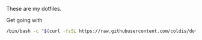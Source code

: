 These are my dotfiles.

Get going with

```sh
/bin/bash -c "$(curl -fsSL https://raw.githubusercontent.com/coldis/dotfiles/master/init.sh)"
```
